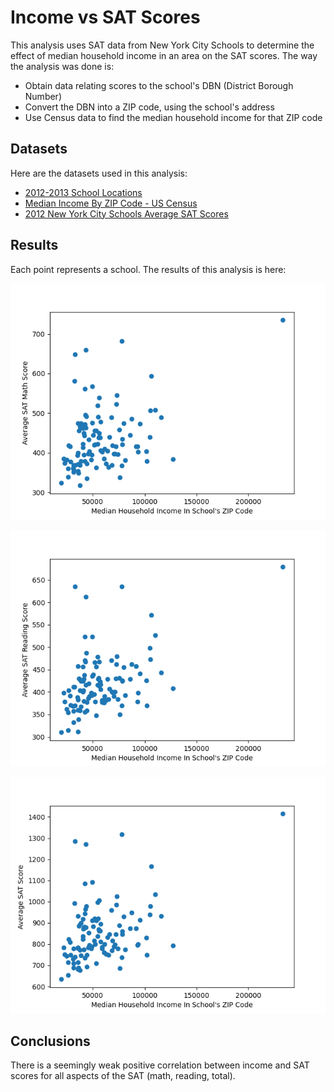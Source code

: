 # Income vs SAT Scores
This analysis uses SAT data from New York City Schools to determine the effect of median household income in an area on the SAT scores. The way the analysis was done is:
- Obtain data relating scores to the school's DBN (District Borough Number)
- Convert the DBN into a ZIP code, using the school's address
- Use Census data to find the median household income for that ZIP code

## Datasets
Here are the datasets used in this analysis:
- [2012-2013 School Locations](https://data.cityofnewyork.us/Education/2012-2013-School-Locations/emnd-d8ba)
- [Median Income By ZIP Code - US Census](https://data.census.gov/table?q=income&t=Income+and+Poverty&g=0400000US36$8600000&tid=ACSST5Y2021.S1901)
- [2012 New York City Schools Average SAT Scores](https://www.kaggle.com/datasets/new-york-city/new-york-city-sat-results)

## Results
Each point represents a school. The results of this analysis is here:

![Income on Math](results/math.png)

![Income on Reading](results/reading.png)

![Income on Total](results/score.png)

## Conclusions
There is a seemingly weak positive correlation between income and SAT scores for all aspects of the SAT (math, reading, total).

